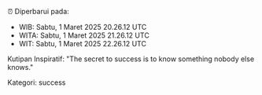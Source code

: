 ⏰ Diperbarui pada:
- WIB: Sabtu, 1 Maret 2025 20.26.12 UTC
- WITA: Sabtu, 1 Maret 2025 21.26.12 UTC
- WIT: Sabtu, 1 Maret 2025 22.26.12 UTC

Kutipan Inspiratif:
"The secret to success is to know something nobody else knows."


Kategori: success

